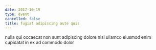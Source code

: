 ```yaml
---
date: 2017-10-19
type: event
cancelled: false
title: fugiat adipiscing aute quis
---
```

nulla qui occaecat non sunt adipiscing dolore nisi ullamco eiusmod enim cupidatat in ex ad commodo dolor